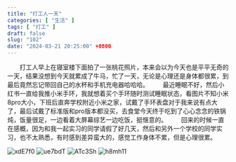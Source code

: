 ```yaml
---
title: "打工人一天"
categories: [ "生活" ]
tags: [ "打工" ]
draft: false
slug: "102"
date: "2024-03-21 20:25:00" +0800
---
```


&emsp;&emsp;打工人早上在寝室楼下面拍了一张桃花照片，本来会以为今天也是平平无奇的一天，结果没想到今天就累成了牛马，忙了一天，无论是心理还是身体都很累，到最后竟然忘记带回自己的水杯和手机充电器哈哈哈。
&emsp;&emsp;最近睡眠不好，然后小红书一直给我推小米手环，我就想着买个手环随时测试睡眠状态，看图片不知小米8pro大小，下班后直奔学校附近小米之家，试戴了手环表盘对于我来说有点大了，最后试戴了标准版和pro版本都没买，去食堂今天终于吃到了心心念念的铁锅炖，饭量很足，一边看着大屏幕综艺一边吃饭，挺惬意的。
&emsp;&emsp;回来的时候一直在感概，因为和我一起实习的同学请假了好几天，然后和另外一个学校的同学实习，也不太熟悉，有时感到差异蛮大的，感觉工作身体不累，但是心理很累。


![xdE7f0](https://blog.wangyunzi.com/2024/03/21/xdE7f0.jpg)
![ue7bdT](https://blog.wangyunzi.com/2024/03/21/ue7bdT.jpg)
![ATc3Sh](https://blog.wangyunzi.com/2024/03/21/ATc3Sh.jpg)
![h8mh11](https://blog.wangyunzi.com/2024/03/21/h8mh11.jpg)


